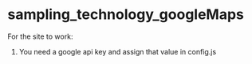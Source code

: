 # sampling_technology_googleMaps

For the site to work:
1. You need a google api key and assign that value in config.js
